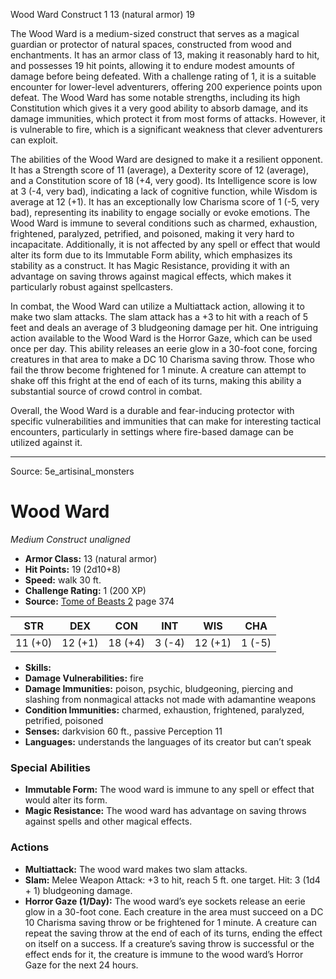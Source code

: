 <MonsterName/>Wood Ward</MonsterName>
<CreatureType/>Construct</CreatureType>
<CR/>1</CR>
<AC/>13 (natural armor)</AC>
<HP/>19</HP>
<summary>The Wood Ward is a medium-sized construct that serves as a magical guardian or protector of natural spaces, constructed from wood and enchantments. It has an armor class of 13, making it reasonably hard to hit, and possesses 19 hit points, allowing it to endure modest amounts of damage before being defeated. With a challenge rating of 1, it is a suitable encounter for lower-level adventurers, offering 200 experience points upon defeat. The Wood Ward has some notable strengths, including its high Constitution which gives it a very good ability to absorb damage, and its damage immunities, which protect it from most forms of attacks. However, it is vulnerable to fire, which is a significant weakness that clever adventurers can exploit. </summary>

<detail>

The abilities of the Wood Ward are designed to make it a resilient opponent. It has a Strength score of 11 (average), a Dexterity score of 12 (average), and a Constitution score of 18 (+4, very good). Its Intelligence score is low at 3 (-4, very bad), indicating a lack of cognitive function, while Wisdom is average at 12 (+1). It has an exceptionally low Charisma score of 1 (-5, very bad), representing its inability to engage socially or evoke emotions. The Wood Ward is immune to several conditions such as charmed, exhaustion, frightened, paralyzed, petrified, and poisoned, making it very hard to incapacitate. Additionally, it is not affected by any spell or effect that would alter its form due to its Immutable Form ability, which emphasizes its stability as a construct. It has Magic Resistance, providing it with an advantage on saving throws against magical effects, which makes it particularly robust against spellcasters.

In combat, the Wood Ward can utilize a Multiattack action, allowing it to make two slam attacks. The slam attack has a +3 to hit with a reach of 5 feet and deals an average of 3 bludgeoning damage per hit. One intriguing action available to the Wood Ward is the Horror Gaze, which can be used once per day. This ability releases an eerie glow in a 30-foot cone, forcing creatures in that area to make a DC 10 Charisma saving throw. Those who fail the throw become frightened for 1 minute. A creature can attempt to shake off this fright at the end of each of its turns, making this ability a substantial source of crowd control in combat.

Overall, the Wood Ward is a durable and fear-inducing protector with specific vulnerabilities and immunities that can make for interesting tactical encounters, particularly in settings where fire-based damage can be utilized against it.</detail>



---

Source: 5e_artisinal_monsters

# Wood Ward

*Medium* *Construct* *unaligned*

- **Armor Class:** 13 (natural armor)
- **Hit Points:** 19 (2d10+8)
- **Speed:** walk 30 ft.
- **Challenge Rating:** 1 (200 XP)
- **Source:** [Tome of Beasts 2](https://koboldpress.com/kpstore/product/tome-of-beasts-2-for-5th-edition) page 374

| STR | DEX | CON | INT | WIS | CHA |
| --- | --- | --- | --- | --- | --- |
| 11 (+0) | 12 (+1) | 18 (+4) | 3 (-4) | 12 (+1) | 1 (-5) |

- **Skills:** 
- **Damage Vulnerabilities:** fire
- **Damage Immunities:** poison, psychic, bludgeoning, piercing and slashing from nonmagical attacks not made with adamantine weapons
- **Condition Immunities:** charmed, exhaustion, frightened, paralyzed, petrified, poisoned
- **Senses:** darkvision 60 ft., passive Perception 11
- **Languages:** understands the languages of its creator but can’t speak

### Special Abilities

- **Immutable Form:** The wood ward is immune to any spell or effect that would alter its form.
- **Magic Resistance:** The wood ward has advantage on saving throws against spells and other magical effects.

### Actions

- **Multiattack:** The wood ward makes two slam attacks.
- **Slam:** Melee Weapon Attack: +3 to hit, reach 5 ft. one target. Hit: 3 (1d4 + 1) bludgeoning damage.
- **Horror Gaze (1/Day):** The wood ward’s eye sockets release an eerie glow in a 30-foot cone. Each creature in the area must succeed on a DC 10 Charisma saving throw or be frightened for 1 minute. A creature can repeat the saving throw at the end of each of its turns, ending the effect on itself on a success. If a creature’s saving throw is successful or the effect ends for it, the creature is immune to the wood ward’s Horror Gaze for the next 24 hours.




